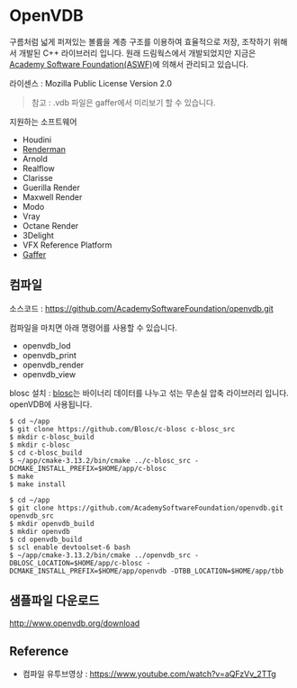 # OpenVDB
구름처럼 넓게 퍼져있는 볼륨을 계층 구조를 이용하여 효율적으로 저장, 조작하기 위해서 개발된 C++ 라이브러리 입니다.
원래 드림웍스에서 개발되었지만 지금은 [Academy Software Foundation(ASWF)](https://www.aswf.io)에 의해서 관리되고 있습니다.

라이센스 : Mozilla Public License Version 2.0

> 참고 : .vdb 파일은 gaffer에서 미리보기 할 수 있습니다.

지원하는 소프트웨어
- Houdini
- [Renderman](prman.md)
- Arnold
- Realflow
- Clarisse
- Guerilla Render
- Maxwell Render
- Modo
- Vray
- Octane Render
- 3Delight
- VFX Reference Platform
- [Gaffer](gaffer.md)

## 컴파일

소스코드 : https://github.com/AcademySoftwareFoundation/openvdb.git

컴파일을 마치면 아래 명령어를 사용할 수 있습니다.
- openvdb_lod
- openvdb_print
- openvdb_render
- openvdb_view

blosc 설치 : [blosc](http://www.blosc.org)는 바이너리 데이터를 나누고 섞는 무손실 압축 라이브러리 입니다. openVDB에 사용됩니다.
```
$ cd ~/app
$ git clone https://github.com/Blosc/c-blosc c-blosc_src
$ mkdir c-blosc_build
$ mkdir c-blosc
$ cd c-blosc_build
$ ~/app/cmake-3.13.2/bin/cmake ../c-blosc_src -DCMAKE_INSTALL_PREFIX=$HOME/app/c-blosc
$ make
$ make install
```

```
$ cd ~/app
$ git clone https://github.com/AcademySoftwareFoundation/openvdb.git openvdb_src
$ mkdir openvdb_build
$ mkdir openvdb
$ cd openvdb_build
$ scl enable devtoolset-6 bash
$ ~/app/cmake-3.13.2/bin/cmake ../openvdb_src -DBLOSC_LOCATION=$HOME/app/c-blosc -DCMAKE_INSTALL_PREFIX=$HOME/app/openvdb -DTBB_LOCATION=$HOME/app/tbb

```
## 샘플파일 다운로드
http://www.openvdb.org/download

## Reference
- 컴파일 유투브영상 : https://www.youtube.com/watch?v=aQFzVv_2TTg